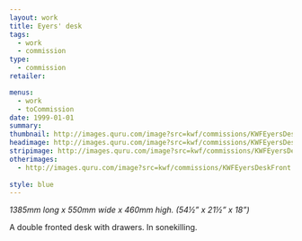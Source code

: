 ```yaml
---
layout: work
title: Eyers' desk
tags:
  - work
  - commission
type:
  - commission
retailer:

menus:
  - work
  - toCommission
date: 1999-01-01
summary: 
thumbnail: http://images.quru.com/image?src=kwf/commissions/KWFEyersDeskBack.tif&right=0.90938&left=0.0875
headimage: http://images.quru.com/image?src=kwf/commissions/KWFEyersDeskBack.tif
stripimage: http://images.quru.com/image?src=kwf/commissions/KWFEyersDeskBack.tif&top=0.229&bottom=0.695
otherimages:
  - http://images.quru.com/image?src=kwf/commissions/KWFEyersDeskFront.tif
  
style: blue
---
```

_1385mm long x 550mm wide x 460mm high. (54&frac12;” x 21&frac12;” x 18”)_

A double fronted desk with drawers. In sonekilling.


